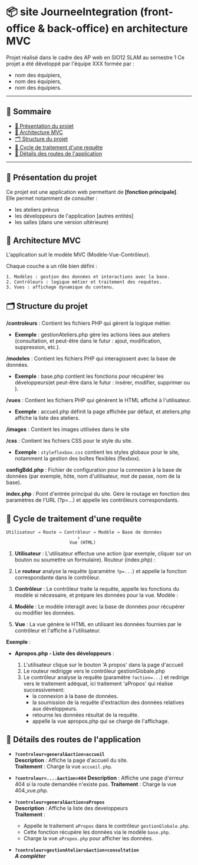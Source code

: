 # 📦 site JourneeIntegration (front-office & back-office) en architecture MVC

Projet réalisé dans le cadre des AP web en SIO12 SLAM au semestre 1
Ce projet a été développé par l'équipe XXX formée par :

- nom des équipiers,
- nom des équipiers,
- nom des équipiers.

---

## 📌 Sommaire

- [📄 Présentation du projet](#📄-présentation-du-projet)
- [🧱 Architecture MVC](#🧱-architecture-mvc)
- [🗂️ Structure du projet](#🗂️-structure-du-projet)
- [🔄 Cycle de traitement d'une requête](#🔄-cycle-de-traitement-dune-requête)
- [📂 Détails des routes de l'application](#📂-détails-des-routes-de-lapplication)

---

## 📄 Présentation du projet

Ce projet est une application web permettant de **[fonction principale]**.  
Elle permet notamment de consulter :

- les ateliers prévus
- les développeurs de l'application [autres entités]
- les salles (dans une version ultérieure)

## 🧱 Architecture MVC

L'application suit le modèle MVC (Modèle-Vue-Contrôleur).

Chaque couche a un rôle bien défini :

    1. Modèles : gestion des données et interactions avec la base.
    2. Contrôleurs : logique métier et traitement des requêtes.
    3. Vues : affichage dynamique du contenu.

## 🗂️ Structure du projet

**/controleurs** :
Contient les fichiers PHP qui gèrent la logique métier.

- **Exemple** : gestionAteliers.php gère les actions liées aux ateliers (consultation, et peut-être dans le futur : ajout, modification, suppression, etc.).

**/modeles** :
Contient les fichiers PHP qui interagissent avec la base de données.

- **Exemple** : base.php contient les fonctions pour récupérer les développeurs(et peut-être dans le futur : insérer, modifier, supprimer ou ).

**/vues** :
Contient les fichiers PHP qui génèrent le HTML affiché à l'utilisateur.

- **Exemple** : accueil.php définit la page affichée par défaut, et ateliers.php affiche la liste des ateliers.

**/images** :
Contient les images utilisées dans le site

**/css** :
Contient les fichiers CSS pour le style du site.

- **Exemple** : `styleflexbox.css` contient les styles globaux pour le site, notamment la gestion des boîtes flexibles (flexbox).

**configBdd.php** :
Fichier de configuration pour la connexion à la base de données (par exemple, hôte, nom d'utilisateur, mot de passe, nom de la base).

**index.php** :
Point d'entrée principal du site.
Gère le routage en fonction des paramètres de l'URL (?p=...) et appelle les contrôleurs correspondants.

## 🔄 Cycle de traitement d'une requête

```plaintext
Utilisateur → Route → Contrôleur → Modèle → Base de données
                           ↓
                        Vue (HTML)
```

1. **Utilisateur** :
   L'utilisateur effectue une action (par exemple, cliquer sur un bouton ou soumettre un formulaire).
   Routeur (index.php) :

2. Le **routeur** analyse la requête (paramètre `?p=...`) et appelle la fonction correspondante dans le contrôleur.

3. **Contrôleur** :
   Le contrôleur traite la requête, appelle les fonctions du modèle si nécessaire, et prépare les données pour la vue.
   Modèle :

4. **Modèle** :
   Le modèle interagit avec la base de données pour récupérer ou modifier les données.

5. **Vue** :
   La vue génère le HTML en utilisant les données fournies par le contrôleur et l'affiche à l'utilisateur.

**Exemple** :

- **Apropos.php - Liste des développeurs** :

  1. L'utilisateur clique sur le bouton 'A propos' dans la page d'accueil
  2. Le routeur redirigge vers le contrôleur gestionGlobale.php
  3. Le contrôleur analyse la requête (paramètre `?action=...`) et redirige vers le traitement adéquat, ici traitement 'aPropos' qui réalise successivement:
     - la connexion à la base de données.
     - la soumission de la requête d'extraction des données relatives aux développeurs.
     - retourne les données résultat de la requête.
     - appelle la vue apropos.php qui se charge de l'affichage.

## 📂 Détails des routes de l'application

- **`?controleur=general&action=accueil`**  
   **Description** : Affiche la page d'accueil du site.  
   **Traitement** : Charge la vue `accueil.php`.

- **`?controleur=....&action=404`**
  **Description** : Affiche une page d'erreur 404 si la route demandée n'existe pas.
  **Traitement** : Charge la vue 404_vue.php.

- **`?controleur=general&action=aPropos`**  
   **Description** : Affiche la liste des developpeurs  
   **Traitement** :

  - Appelle le traitement `aPropos` dans le contrôleur `gestionGlobale.php`.
  - Cette fonction récupère les données via le modèle `base.php`.
  - Charge la vue `aPropos.php` pour afficher les données.

- **`?controleur=gestionAteliers&action=consultation`**  
  **_A compléter_**
